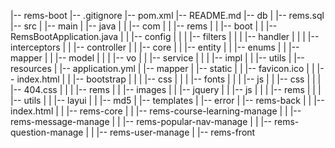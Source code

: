 |-- rems-boot
    |-- .gitignore
    |-- pom.xml
    |-- README.md
    |-- db
    |   |-- rems.sql
    |-- src
    |   |-- main
    |       |-- java
    |       |   |-- com
    |       |       |-- rems
    |       |           |-- boot
    |       |               |-- RemsBootApplication.java
    |       |               |-- config
    |       |               |   |-- filters
    |       |               |   |-- handler
    |       |               |   |-- interceptors
    |       |               |-- controller
    |       |               |-- core
    |       |               |-- entity
    |       |               |-- enums
    |       |               |-- mapper
    |       |               |-- model
    |       |               |   |-- vo
    |       |               |-- service
    |       |               |   |-- impl
    |       |               |-- utils
    |       |-- resources
    |           |-- application.yml
    |           |-- mapper
    |           |-- static
    |           |   |-- favicon.ico
    |           |   |-- index.html
    |           |   |-- bootstrap
    |           |   |   |-- css
    |           |   |   |-- fonts
    |           |   |   |-- js
    |           |   |-- css
    |           |   |   |-- 404.css
    |           |   |   |-- rems
    |           |   |-- images
    |           |   |-- jquery
    |           |   |-- js
    |           |   |   |-- rems
    |           |   |   |-- utils
    |           |   |-- layui
    |           |   |-- md5
    |           |-- templates
    |               |-- error
    |               |-- rems-back
    |               |   |-- index.html
    |               |   |-- rems-core
    |               |   |-- rems-course-learning-manage
    |               |   |-- rems-message-manage
    |               |   |-- rems-popular-nav-manage
    |               |   |-- rems-question-manage
    |               |   |-- rems-user-manage
    |               |-- rems-front
    